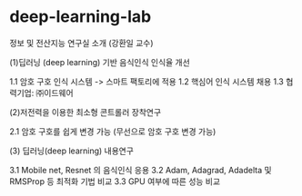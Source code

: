 # deep-learning-lab

정보 및 전산지능 연구실 소개 (강환일 교수)

(1)딥러닝 (deep learning) 기반 음식인식 인식율 개선

   1.1 암호 구호 인식 시스템  -> 스마트 팩토리에 적용
   1.2 핵심어 인식 시스템 채용
   1.3 협력기업: ㈜이드웨어 
 
(2)저전력을 이용한 최소형 콘트롤러 장착연구 

   2.1 암호 구호를 쉽게 변경 가능 (무선으로 암호 구호 변경 가능)


(3) 딥러닝(deep learning) 내용연구 

   3.1 Mobile net, Resnet 의 음식인식 응용 
   3.2 Adam, Adagrad, Adadelta 및 RMSProp 등 최적화 기법 비교 
   3.3 GPU 여부에 따른 성능 비교 
